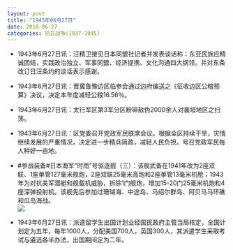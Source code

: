 ```yaml
---
layout: post
title: "1943年06月27日"
date: 2018-06-27
categories: 抗日战争(1937-1945)
---
```


<meta name="referrer" content="no-referrer" />

- 1943年6月27日讯：汪精卫接见日本同盟社记者并发表谈话称：东亚民族应精诚团结，实践政治独立、军事同盟、经济提携、文化沟通四大纲领。并对东条改订日汪条约的谈话表示感谢。 

- 1943年6月27日讯：晋冀鲁豫边区临参会通过边府编送之《征收边区公粮预算》决议，决定本年度减轻公粮16.56％。 

- 1943年6月27日讯：太行军区第3军分区粉碎敌伪2000余人对襄垣地区之扫荡。 

- 1943年6月27日讯：区党委召开党政军民联席会议。根据全区持续干旱，灾情继续发展的严重情况，决定进一步精兵简政，减轻人民负担。号召党政军民每人种好一亩地。 

- #参战装备#日本海军“时雨”号驱逐舰（三）：该舰武备在1941年改为2座双联、1座单管127毫米舰炮，2座双联25毫米高炮和2座单管13毫米机枪；1943年为对抗美军潜艇和舰载机威胁，拆除1门舰炮，增加15-20门25毫米机炮和4座深弹投射机。该舰先后参加过珊瑚海、中途岛、马绍尔群岛、阿贝马马环礁和瓜岛海战。 <br/><img src="https://wx4.sinaimg.cn/large/aca367d8ly1fspi9pbzzlj20dw0h7gok.jpg" />

- 1943年6月27日讯：派遣留学生出国计划业经国民政府主管当局核定，全国计划定为五年，每年1000人，分配美国700人，英国300人，其派遣学生采取考试与遴选各半办法，出国期间定为二年。 

